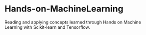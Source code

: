 # Hands-on-MachineLearning
Reading and applying concepts learned through Hands on Machine Learning with Scikit-learn and Tensorflow.
